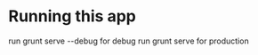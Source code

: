 Running this app
=================
run grunt serve --debug for debug
run grunt serve for production

